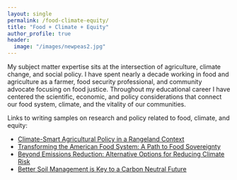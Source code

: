 ```yaml
---
layout: single
permalink: /food-climate-equity/
title: "Food + Climate + Equity"
author_profile: true
header:
  image: "/images/newpeas2.jpg"
---
```


My subject matter expertise sits at the intersection of agriculture, climate change, and social policy. I have spent nearly a decade working in food and agriculture as a farmer, food security professional, and community advocate focusing on food justice. Throughout my educational career I have centered the scientific, economic, and policy considerations that connect our food system, climate, and the vitality of our communities.

Links to writing samples on research and policy related to food, climate, and equity:
* [Climate-Smart Agricultural Policy in a Rangeland Context](https://kevineduardokarl.github.io/assets/healthy-soils-policy.pdf)
* [Transforming the American Food System: A Path to Food Sovereignty](https://kevineduardokarl.github.io/assets/towards-food-sovereignty.pdf)
* [Beyond Emissions Reduction: Alternative Options for Reducing Climate Risk](https://kevineduardokarl.github.io/assets/beyond-emissions-reduction.pdf)
* [Better Soil Management is Key to a Carbon Neutral Future](https://kevineduardokarl.github.io/ghg-emissions-soils)
